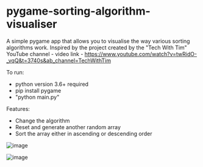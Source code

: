 # pygame-sorting-algorithm-visualiser

A simple pygame app that allows you to visualise the way various sorting algorithms work.
Inspired by the project created by the "Tech With Tim" YouTube channel - video link - https://www.youtube.com/watch?v=twRidO-_vqQ&t=3740s&ab_channel=TechWithTim

To run:
- python version 3.6+ required
- pip install pygame
- "python main.py"

Features:
- Change the algorithm 
- Reset and generate another random array
- Sort the array either in ascending or descending order

![image](https://user-images.githubusercontent.com/60932129/197551573-3f361105-892c-4c41-adac-37cd7167fa2e.png)


![image]()

